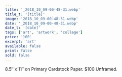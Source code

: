 ```yaml
---
title: '_2018_10_09-00-48-31.webp'
title_t: '[title]'
image: '2018_10_09-00-48-31.webp'
date: '_2018_10_09-00-48-31.webp'
date_t: '[date]'
tags: ['art', 'artwork', 'collage']
price: '100'
excerpt: 'art'
available: false
print: false
sold: false
---
```



8.5″ x 11″ on Primary Cardstock Paper.
$100 Unframed.
